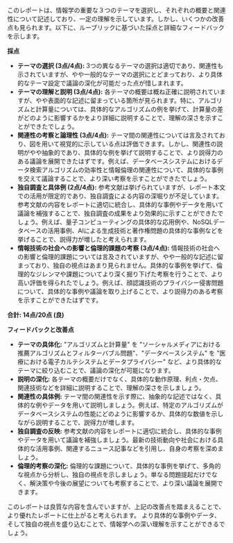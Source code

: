 このレポートは、情報学の重要な３つのテーマを選択し、それぞれの概要と関連性について記述しており、一定の理解を示しています。しかし、いくつかの改善点も見られます。以下に、ルーブリックに基づいた採点と詳細なフィードバックを示します。

**採点**

* **テーマの選択 (3点/4点):** 3つの異なるテーマの選択は適切であり、関連性も示されていますが、やや一般的なテーマの選択にとどまっており、より具体的なテーマ設定で議論の深化が可能だった点が惜しまれます。
* **テーマの理解と説明 (3点/4点):** 各テーマの概要は概ね正確に説明されていますが、やや表面的な記述に留まっている箇所が見られます。特に、アルゴリズムと計算量については、具体的なアルゴリズムの例を挙げて、計算量の差がどのように影響するかをより詳細に説明することで、理解の深さを示すことができたでしょう。
* **関連性の考察と論理性 (3点/4点):** テーマ間の関連性については言及されており、図を用いて視覚的に示している点は評価できます。しかし、関連性の説明がやや抽象的であり、具体的な例を挙げて説明することで、より説得力のある議論を展開できたはずです。例えば、データベースシステムにおけるデータ検索アルゴリズムの効率性と情報倫理の関連性について、具体的な事例を交えて議論することで、より深い考察を示すことができたでしょう。
* **独自調査と具体例 (2点/4点):** 参考文献は挙げられていますが、レポート本文での活用が限定的であり、独自調査による内容の深堀りが不足しています。参考文献の内容をレポートに適切に統合し、具体的な事例やデータを用いて議論を補強することで、独自調査の成果をより効果的に示すことができたでしょう。例えば、量子コンピューティングの具体的な応用例や、NoSQLデータベースの活用事例、AIによる生成技術と著作権問題の具体的な事例などを挙げることで、説得力が増したと考えられます。
* **情報技術の社会への影響と倫理的課題の考察 (3点/4点):** 情報技術の社会への影響と倫理的課題については言及されていますが、やや一般的な記述に留まっており、独自の視点はあまり見られません。具体的な事例を挙げて、倫理的なジレンマや課題についてより深く掘り下げた考察を行うことで、より高い評価を得られたでしょう。例えば、顔認識技術のプライバシー侵害問題について、具体的な事例や議論を取り上げることで、より説得力のある考察を示すことができたはずです。

**合計: 14点/20点 (良)**

**フィードバックと改善点**

* **テーマの具体化:**  "アルゴリズムと計算量" を "ソーシャルメディアにおける推薦アルゴリズムとフィルターバブル問題"、"データベースシステム" を "医療における電子カルテシステムとデータプライバシー" など、より具体的なテーマに絞り込むことで、議論の深化が可能になります。
* **説明の深化:** 各テーマの概要だけでなく、具体的な動作原理、利点・欠点、関連技術などを詳細に説明することで、理解の深さを示しましょう。
* **関連性の具体例:** テーマ間の関連性を示す際に、抽象的な記述ではなく、具体的な例やデータを用いて説明しましょう。例えば、特定のアルゴリズムがデータベースシステムの性能にどのように影響するか、具体的な数値を示しながら説明することで、説得力が増します。
* **独自調査の反映:** 参考文献の内容をレポートに適切に統合し、具体的な事例やデータを用いて議論を補強しましょう。最新の技術動向や社会における具体的な活用事例、関連するニュース記事などを引用し、自身の考察を深めましょう。
* **倫理的考察の深化:** 倫理的な課題について、具体的な事例を挙げて、多角的な視点から分析し、独自の視点を示しましょう。単なる問題提起だけでなく、解決策や今後の展望についても考察することで、より深い議論を展開できます。

このレポートは良質な内容を含んでいますが、上記の改善点を踏まえることで、より優れたレポートに仕上がると考えられます。  より具体的な事例やデータ、そして独自の視点を盛り込むことで、情報学への深い理解を示すことができるでしょう。
